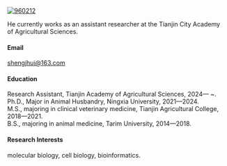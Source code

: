 

[![960212](https://img.shields.io/badge/960212-github-blue?logo=github)](https://github.com/960212)

He currently works as an assistant researcher at the Tianjin City Academy of Agricultural Sciences.

#### Email
shengjhui@163.com

#### Education
Research Assistant, Tianjin Academy of Agricultural Sciences, 2024— ~.\
Ph.D., Major in Animal Husbandry, Ningxia University, 2021—2024.\
M.S., majoring in clinical veterinary medicine, Tianjin Agricultural College, 2018—2021.\
B.S., majoring in animal medicine, Tarim University, 2014—2018.

#### Research Interests
molecular biology, cell biology, bioinformatics.

